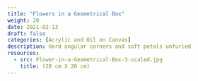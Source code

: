 ```yaml
---
title: "Flowers in a Geometrical Box"
weight: 20
date: 2021-02-13
draft: false
categories: [Acrylic and Oil on Canvas]
description: Hard angular corners and soft petals unfurled
resources:
  - src: Flower-in-a-Geometrical-Box-3-scaled.jpg
    title: (20 cm X 20 cm)
---
```




